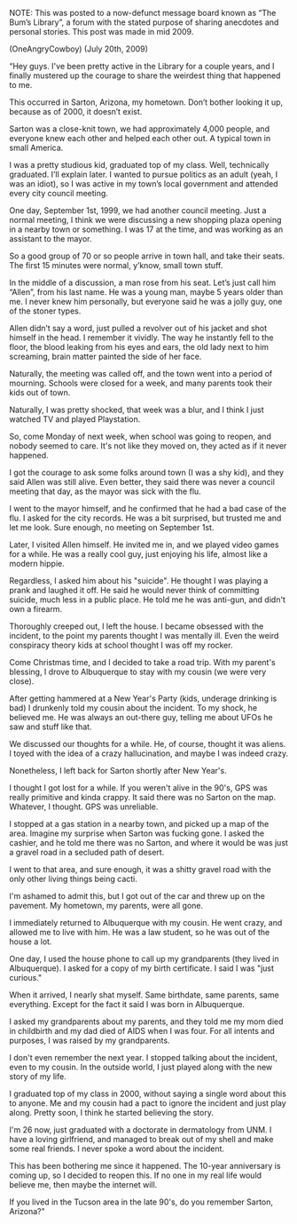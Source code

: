 NOTE: This was posted to a now-defunct message board known as “The Bum’s Library”, a forum with the stated purpose of sharing anecdotes and personal stories. This post was made in mid 2009.


(OneAngryCowboy) (July 20th, 2009)

“Hey guys. I've been pretty active in the Library for a couple years, and I finally mustered up the courage to share the weirdest thing that happened to me.

This occurred in Sarton, Arizona, my hometown. Don’t bother looking it up, because as of 2000, it doesn’t exist. 

Sarton was a close-knit town, we had approximately 4,000 people, and everyone knew each other and helped each other out. A typical town in small America.

I was a pretty studious kid, graduated top of my class. Well, technically graduated. I’ll explain later. I wanted to pursue politics as an adult (yeah, I was an idiot), so I was active in my town’s local government and attended every city council meeting.

One day, September 1st, 1999, we had another council meeting. Just a normal meeting, I think we were discussing a new shopping plaza opening in a nearby town or something. I was 17 at the time, and was working as an assistant to the mayor.

So a good group of 70 or so people arrive in town hall, and take their seats. The first 15 minutes were normal, y’know, small town stuff. 

In the middle of a discussion, a man rose from his seat. Let’s just call him “Allen”, from his last name. He was a young man, maybe 5 years older than me. I never knew him personally, but everyone said he was a jolly guy, one of the stoner types.

Allen didn’t say a word, just pulled a revolver out of his jacket and shot himself in the head. I remember it vividly. The way he instantly fell to the floor, the blood leaking from his eyes and ears, the old lady next to him screaming, brain matter painted the side of her face.

Naturally, the meeting was called off, and the town went into a period of mourning. Schools were closed for a week, and many parents took their kids out of town.

Naturally, I was pretty shocked, that week was a blur, and I think I just watched TV and played Playstation.

So, come Monday of next week, when school was going to reopen, and nobody seemed to care. It's not like they moved on, they acted as if it never happened.

I got the courage to ask some folks around town (I was a shy kid), and they said Allen was still alive. Even better, they said there was never a council meeting that day, as the mayor was sick with the flu.

I went to the mayor himself, and he confirmed that he had a bad case of the flu. I asked for the city records. He was a bit surprised, but trusted me and let me look. Sure enough, no meeting on September 1st.

Later, I visited Allen himself. He invited me in, and we played video games for a while. He was a really cool guy, just enjoying his life, almost like a modern hippie.

Regardless, I asked him about his "suicide". He thought I was playing a prank and laughed it off. He said he would never think of committing suicide, much less in a public place. He told me he was anti-gun, and didn't own a firearm.

Thoroughly creeped out, I left the house. I became obsessed with the incident, to the point my parents thought I was mentally ill. Even the weird conspiracy theory kids at school thought I was off my rocker.

Come Christmas time, and I decided to take a road trip. With my parent's blessing, I drove to Albuquerque to stay with my cousin (we were very close).

After getting hammered at a New Year's Party (kids, underage drinking is bad) I drunkenly told my cousin about the incident. To my shock, he believed me. He was always an out-there guy, telling me about UFOs he saw and stuff like that.

We discussed our thoughts for a while. He, of course, thought it was aliens. I toyed with the idea of a crazy hallucination, and maybe I was indeed crazy.

Nonetheless, I left back for Sarton shortly after New Year's.

I thought I got lost for a while. If you weren't alive in the 90's, GPS was really primitive and kinda crappy. It said there was no Sarton on the map. Whatever, I thought. GPS was unreliable.

I stopped at a gas station in a nearby town, and picked up a map of the area. Imagine my surprise when Sarton was fucking gone. I asked the cashier, and he told me there was no Sarton, and where it would be was just a gravel road in a secluded path of desert.

I went to that area, and sure enough, it was a shitty gravel road with the only other living things being cacti.

I'm ashamed to admit this, but I got out of the car and threw up on the pavement. My hometown, my parents, were all gone.

I immediately returned to Albuquerque with my cousin. He went crazy, and allowed me to live with him. He was a law student, so he was out of the house a lot.

One day, I used the house phone to call up my grandparents (they lived in Albuquerque). I asked for a copy of my birth certificate. I said I was "just curious."

When it arrived, I nearly shat myself. Same birthdate, same parents, same everything. Except for the fact it said I was born in Albuquerque.

I asked my grandparents about my parents, and they told me my mom died in childbirth and my dad died of AIDS when I was four. For all intents and purposes, I was raised by my grandparents.

I don't even remember the next year. I stopped talking about the incident, even to my cousin. In the outside world, I just played along with the new story of my life.

I graduated top of my class in 2000, without saying a single word about this to anyone. Me and my cousin had a pact to ignore the incident and just play along. Pretty soon, I think he started believing the story.

I'm 26 now, just graduated with a doctorate in dermatology from UNM. I have a loving girlfriend, and managed to break out of my shell and make some real friends. I never spoke a word about the incident.

This has been bothering me since it happened. The 10-year anniversary is coming up, so I decided to reopen this. If no one in my real life would believe me, then maybe the internet will.

If you lived in the Tucson area in the late 90's, do you remember Sarton, Arizona?"